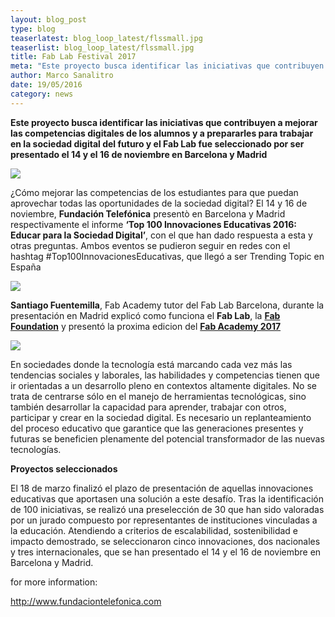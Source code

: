 ```yaml
---
layout: blog_post
type: blog
teaserlatest: blog_loop_latest/flssmall.jpg
teaserlist: blog_loop_latest/flssmall.jpg
title: Fab Lab Festival 2017
meta: "Este proyecto busca identificar las iniciativas que contribuyen a mejorar las competencias digitales de los alumnos y a prepararles para trabajar en la sociedad digital del futuro y el Fab Lab fue seleccionado por ser presentado el 14 y el 16 de noviembre en Barcelona y Madrid"
author: Marco Sanalitro
date: 19/05/2016
category: news
---
```


<strong>Este proyecto busca identificar las iniciativas que contribuyen a mejorar las competencias digitales de los alumnos y a prepararles para trabajar en la sociedad digital del futuro y el Fab Lab fue seleccionado por ser presentado el 14 y el 16 de noviembre en Barcelona y Madrid</strong><br>

<img src= "http://www.fablabbcn.org/img/blog/blog_loop_latest/fls1.jpg" align="middle"> 
<br>

¿Cómo mejorar las competencias de los estudiantes para que puedan aprovechar todas las oportunidades de la sociedad digital? El 14 y 16 de noviembre, <strong>Fundación Telefónica</strong> presentò en Barcelona y Madrid respectivamente el informe <strong>‘Top 100 Innovaciones Educativas 2016: Educar para la Sociedad Digital’</strong>, con el que han dado respuesta a esta y otras preguntas. Ambos eventos se pudieron seguir en redes con el hashtag #Top100InnovacionesEducativas, que llegó a ser Trending Topic en España<br>

<img src= "http://www.fablabbcn.org/img/blog/blog_loop_latest/fls2.jpg" align="middle"> 
<br>

<strong>Santiago Fuentemilla</strong>, Fab Academy tutor del Fab Lab Barcelona, durante la presentación en Madrid explicó como funciona el <strong>Fab Lab</strong>, la <strong><a href="http://www.fabfoundation.org/?_ga=1.129159246.351943665.1481728902">Fab Foundation</a></strong> y presentó la proxima edicion del <strong><a href="http://fabacademy.org/">Fab Academy 2017</a></strong><br>

<img src= "http://www.fablabbcn.org/img/blog/blog_loop_latest/fls3.jpg" align="middle"> 
<br>

En sociedades donde la tecnología está marcando cada vez más las tendencias sociales y laborales, las habilidades y competencias tienen que ir orientadas a un desarrollo pleno en contextos altamente digitales. No se trata de centrarse sólo en el manejo de herramientas tecnológicas, sino también desarrollar la capacidad para aprender, trabajar con otros, participar y crear en la sociedad digital. Es necesario un replanteamiento del proceso educativo que garantice que las generaciones presentes y futuras se beneficien plenamente del potencial transformador de las nuevas tecnologías.<br>

<strong>Proyectos seleccionados</strong><br>

El 18 de marzo finalizó el plazo de presentación de aquellas innovaciones educativas que aportasen una solución a este desafío. Tras la identificación de 100 iniciativas, se realizó una preselección de 30 que han sido valoradas por un jurado compuesto por representantes de instituciones vinculadas a la educación. Atendiendo a criterios de escalabilidad, sostenibilidad e impacto demostrado, se seleccionaron cinco innovaciones, dos nacionales y tres internacionales, que se han presentado el 14 y el 16 de noviembre en Barcelona y Madrid.<br>

for more information: <br>

<a href="http://www.fundaciontelefonica.com/educacion_innovacion/desafio_educacion/">http://www.fundaciontelefonica.com</a> <br>




